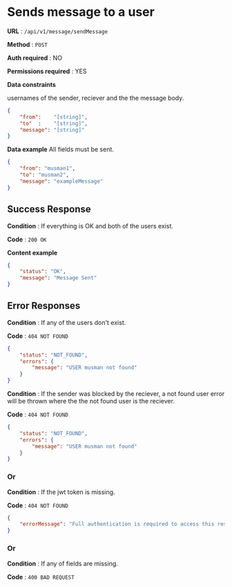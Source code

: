 # Sends message to a user

**URL** : `/api/v1/message/sendMessage`

**Method** : `POST`

**Auth required** : NO

**Permissions required** : YES

**Data constraints**

usernames of the sender, reciever and the the message body.

```json
{
    "from":    "[string]",
    "to"  :    "[string]",
    "message": "[string]"
}
```

**Data example** All fields must be sent.

```json
{
    "from": "musman1",
    "to": "musman2",
    "message": "exampleMessage"
}
```

## Success Response

**Condition** : If everything is OK and both of the users exist.

**Code** : `200 OK`

**Content example**

```json
{
    "status": "OK",
    "message": "Message Sent"
}
```

## Error Responses

**Condition** : If any of the users don't exist.

**Code** : `404 NOT FOUND`

```json
{
    "status": "NOT_FOUND",
    "errors": {
        "message": "USER musman not found"
    }
}
```

**Condition** : If the sender was blocked by the reciever, a not found user error will be thrown where the the not found user is the reciever.

**Code** : `404 NOT FOUND`

```json
{
    "status": "NOT_FOUND",
    "errors": {
        "message": "USER musman not found"
    }
}
```

### Or

**Condition** : If the jwt token is missing.

**Code** : `404 NOT FOUND`

```json
{
    "errorMessage": "Full authentication is required to access this resource"
}
```

### Or

**Condition** : If any of fields are missing.

**Code** : `400 BAD REQUEST`

